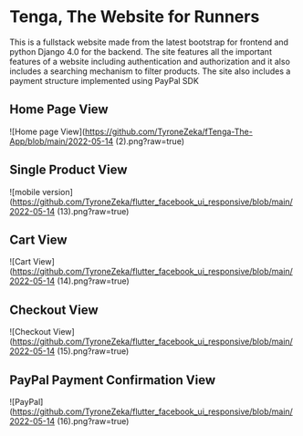 # Tenga, The Website for Runners

This is a fullstack website made from the latest bootstrap for frontend and python Django 4.0 for the backend. 
The site features all the important features of a website including authentication and authorization and it also includes a searching mechanism to filter products.
The site also includes a payment structure implemented using PayPal SDK

## Home Page View
![Home page View](https://github.com/TyroneZeka/fTenga-The-App/blob/main/2022-05-14 (2).png?raw=true)

## Single Product View
![mobile version](https://github.com/TyroneZeka/flutter_facebook_ui_responsive/blob/main/2022-05-14 (13).png?raw=true)

## Cart View
![Cart View](https://github.com/TyroneZeka/flutter_facebook_ui_responsive/blob/main/2022-05-14 (14).png?raw=true)


## Checkout View
![Checkout View](https://github.com/TyroneZeka/flutter_facebook_ui_responsive/blob/main/2022-05-14 (15).png?raw=true)


## PayPal Payment Confirmation View
![PayPal](https://github.com/TyroneZeka/flutter_facebook_ui_responsive/blob/main/2022-05-14 (16).png?raw=true)
